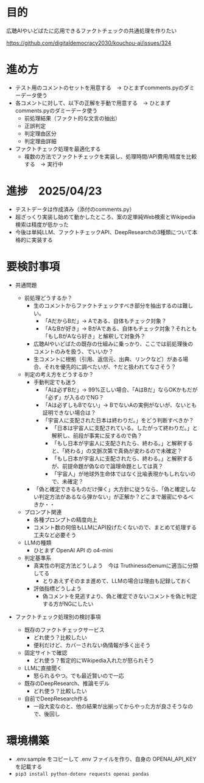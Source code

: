 # 目的

広聴AIやいどばたに応用できるファクトチェックの共通処理を作りたい

https://github.com/digitaldemocracy2030/kouchou-ai/issues/324

# 進め方

- テスト用のコメントのセットを用意する　→ ひとまずcomments.pyのダミーデータ使う
- 各コメントに対して、以下の正解を手動で用意する　→ ひとまずcomments.pyのダミーデータ使う
    - 前処理結果（ファクト的な文言の抽出）
    - 正誤判定
    - 判定理由区分
    - 判定理由詳細
- ファクトチェック処理を最適化する
    - 複数の方法でファクトチェックを実装し、処理時間/API費用/精度を比較する　→ 実行中

# 進捗　2025/04/23

- テストデータは作成済み（添付のcomments.py）
- 超ざっくり実装し始めて動かしたところ、案の定単純Web検索とWikipedia検索は精度が低かった
- 今後は単純LLM、ファクトチェックAPI、DeepResearchの3種類について本格的に実装する

# 要検討事項

- 共通問題
    - 前処理どうするか？
        - 生のコメントからファクトチェックすべき部分を抽出するのは難しい。
            - 「AだからBだ」→ Aである、自体もチェック対象？
            - 「AなBが好き」→ BがAである、自体もチェック対象？それとも「もしBがAなら好き」と解釈して対象外？
        - 広聴AIやいどばたの既存の仕組みに乗っかり、ここでは前処理後のコメントのみを扱う、でいいか？
        - 生コメントに根拠（引用、返信元、出典、リンクなど）がある場合、それを優先的に調べたいが、↑だと扱われてなさそう？
    - 判定の考え方をどうするか？
        - 手動判定でも迷う
            - 「Aは必ずBだ」→ 99%正しい場合、「AはBだ」ならOKかもだが「必ず」が入るのでNG？
            - 「Aは必ずしもBでない」→ BでないAの実例がないが、ないとも証明できない場合は？
            - 「宇宙人に支配された日本は終わりだ。」をどう判断すべきか？
                - 「日本は宇宙人に支配されている。したがって終わりだ。」と解釈し、前段が事実に反するので偽？
                - 「もし日本が宇宙人に支配されたら、終わる。」と解釈すると、「終わる」の文脈次第で真偽が変わるので未確定？
                - 「もし日本が宇宙人に支配されたら、終わる。」と解釈するが、前提命題が偽なので論理命題としては真？
                - 「宇宙人」が地球外生命体ではなく比喩表現かもしれないので、未確定？
        - 「偽と確定できるものだけ弾く」大方針に従うなら、「偽と確定しない判定方法があるなら弾かない」が正解か？どこまで厳密にやるべきか・・
    - プロンプト関連
        - 各種プロンプトの精度向上
        - コメント数の何倍もLLMにAPI投げたくないので、まとめて処理する工夫など必要そう
    - LLMの種類
        - ひとまず OpenAI API の o4-mini
    - 判定基準系
        - 真実性の判定方法どうしよう　今は Truthinessのenumに適当に分類してる
            - とりあえずそのまま進めて、LLMの場合は理由も記録しておく
        - 評価指標どうしよう
            - 偽コメントを見逃すより、偽と確定できないコメントを偽と判定する方がNGにしたい

- ファクトチェック処理別の検討事項
    - 既存のファクトチェックサービス
        - どれ使う？比較したい
        - 便利だけど、カバーされない偽情報が多く出そう
    - 固定サイトで確認
        - どれ使う？暫定的にWikipedia入れたが怒られそう
    - LLMに直接聞く
        - 怒られるやつ。でも最近賢いので一応
    - 既存のDeepResearch、推論モデル
        - どれ使う？比較したい
    - 自前でDeepResearch作る
        - 一段大変なのと、他の結果が出揃ってからやった方が良さそうなので、後回し

# 環境構築

- .env.sample をコピーして .env ファイルを作り、自身の OPENAI_API_KEY を記載する
- `pip3 install python-dotenv requests openai pandas`

